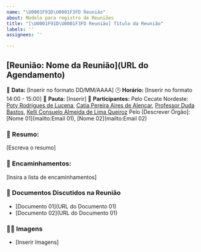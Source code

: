 ```yaml
---
name: "\U0001F91D\U0001F3FD Reunião"
about: Modelo para registro de Reuniões
title: "[\U0001F91D\U0001F3FD Reunião] Título da Reunião"
labels: ''
assignees: ''

---
```


## [Reunião: Nome da Reunião](URL do Agendamento)

📅 **Data:** [Inserir no formato DD/MM/AAAA]
🕒 **Horário:** [Inserir no formato 14:00 - 15:00]
📝 **Pauta:** [Inserir]
👥 **Participantes:** 
Pelo Cecate Nordeste: [Poty Rodrigues de Lucena](mailto:poty@ufob.edu.br), [Catia Pereira Aires de Alencar](mailto:catia.alencar@ufob.edu.br), [Professor Duda Bastos](mailto:eduardo.bastos@ufob.edu.br), [Kelli Consuelo Almeida de Lima Queiroz](mailto:kelli.consuelo@ufob.edu.br)
Pelo [Descrever Órgão]:
[Nome 01](mailto:Email 01), [Nome 02](mailto:Email 02)

### 📝 Resumo:

[Escreva o resumo]

### 🚀 Encaminhamentos:

[Insira a lista de encaminhamentos]

### 📎 Documentos Discutidos na Reunião

- [Documento 01](URL do Documento 01)
- [Documento 02](URL do Documento 01)

### 🤳🏽 Imagens

- [Inserir Imagens]

